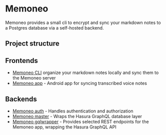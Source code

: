 # Memoneo
Memoneo provides a small cli to encrypt and sync your markdown notes to a Postgres database via a self-hosted backend.

## Project structure
## Frontends
- [Memoneo CLI](./cli/README.md) organize your markdown notes locally and sync them to the Memoneo server
- [Memoneo app](./app/README.md) - Android app for syncing transcribed voice notes

## Backends
- [Memoneo auth](./auth/README.md) - Handles authentication and authorization
- [Memoneo master](./master/README.md) - Wraps the Hasura GraphQL database layer
- [Memoneo gqlwrapper](./gqlwrapper/README.md) - Provides selected REST endpoints for the Memoneo app, wrapping the Hasura GraphQL API